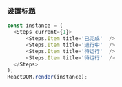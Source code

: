 
### 设置标题

<!--start-code-->
```js
const instance = (
  <Steps current={1}>
      <Steps.Item title='已完成'  />
      <Steps.Item title='进行中'  />
      <Steps.Item title='待运行'  />
      <Steps.Item title='待运行'  />
  </Steps>
);
ReactDOM.render(instance);
```
<!--end-code-->
